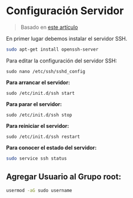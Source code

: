 # Configuración Servidor

> Basado en [este artículo](https://www.redeszone.net/tutoriales/servidores/servidor-openssh-linux-configuracion-maxima-seguridad/)
>
> 

En primer lugar debemos instalar el servidor SSH.

```bash
sudo apt-get install openssh-server
```
Para editar la configuración del servidor SSH:

```
sudo nano /etc/ssh/sshd_config
```



**Para arrancar el servidor:**

```
sudo /etc/init.d/ssh start
```

**Para parar el servidor:**

```
sudo /etc/init.d/ssh stop
```

**Para reiniciar el servidor:**

```
sudo /etc/init.d/ssh restart
```
**Para conocer el estado del servidor:**

```        bash
sudo service ssh status
```



## Agregar Usuario al Grupo root:

```bash
usermod -aG sudo username 
```

